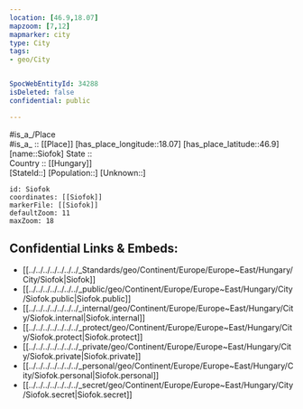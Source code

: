 ```yaml
---
location: [46.9,18.07] 
mapzoom: [7,12] 
mapmarker: city 
type: City
tags:
- geo/City


SpocWebEntityId: 34288
isDeleted: false
confidential: public

---
```

#is_a_/Place  
#is_a_ :: [[Place]] 
[has_place_longitude::18.07] 
[has_place_latitude::46.9] 
[name::Siofok] 
State ::  
Country :: [[Hungary]]  
[StateId::] 
[Population::] 
[Unknown::] 


```leaflet
id: Siofok
coordinates: [[Siofok]] 
markerFile: [[Siofok]] 
defaultZoom: 11 
maxZoom: 18
```


## Confidential Links & Embeds: 
- [[../../../../../../../_Standards/geo/Continent/Europe/Europe~East/Hungary/City/Siofok|Siofok]] 
- [[../../../../../../../_public/geo/Continent/Europe/Europe~East/Hungary/City/Siofok.public|Siofok.public]] 
- [[../../../../../../../_internal/geo/Continent/Europe/Europe~East/Hungary/City/Siofok.internal|Siofok.internal]] 
- [[../../../../../../../_protect/geo/Continent/Europe/Europe~East/Hungary/City/Siofok.protect|Siofok.protect]] 
- [[../../../../../../../_private/geo/Continent/Europe/Europe~East/Hungary/City/Siofok.private|Siofok.private]] 
- [[../../../../../../../_personal/geo/Continent/Europe/Europe~East/Hungary/City/Siofok.personal|Siofok.personal]] 
- [[../../../../../../../_secret/geo/Continent/Europe/Europe~East/Hungary/City/Siofok.secret|Siofok.secret]] 
